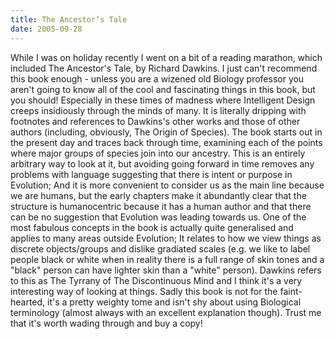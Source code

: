 ```yaml
---
title: The Ancestor’s Tale
date: 2005-09-28
---
```


While I was on holiday recently I went on a bit of a reading marathon, which included The Ancestor's Tale, by Richard Dawkins.
I just can't recommend this book enough - unless you are a wizened old Biology professor you aren't going to know all of the cool and fascinating things in this book, but you should! Especially in these times of madness where Intelligent Design creeps insidiously through the minds of many.
It is literally dripping with footnotes and references to Dawkins's other works and those of other authors (including, obviously, The Origin of Species).
The book starts out in the present day and traces back through time, examining each of the points where major groups of species join into our ancestry. This is an entirely arbitrary way to look at it, but avoiding going forward in time removes any problems with language suggesting that there is intent or purpose in Evolution; And it is more convenient to consider us as the main line because we are humans, but the early chapters make it abundantly clear that the structure is humanocentric because it has a human author and that there can be no suggestion that Evolution was leading towards us.
One of the most fabulous concepts in the book is actually quite generalised and applies to many areas outside Evolution; It relates to how we view things as discrete objects/groups and dislike gradiated scales (e.g. we like to label people black or white when in reality there is a full range of skin tones and a "black" person can have lighter skin than a "white" person). Dawkins refers to this as The Tyrrany of The Discontinuous Mind and I think it's a very interesting way of looking at things.
Sadly this book is not for the faint-hearted, it's a pretty weighty tome and isn't shy about using Biological terminology (almost always with an excellent explanation though). Trust me that it's worth wading through and buy a copy!

